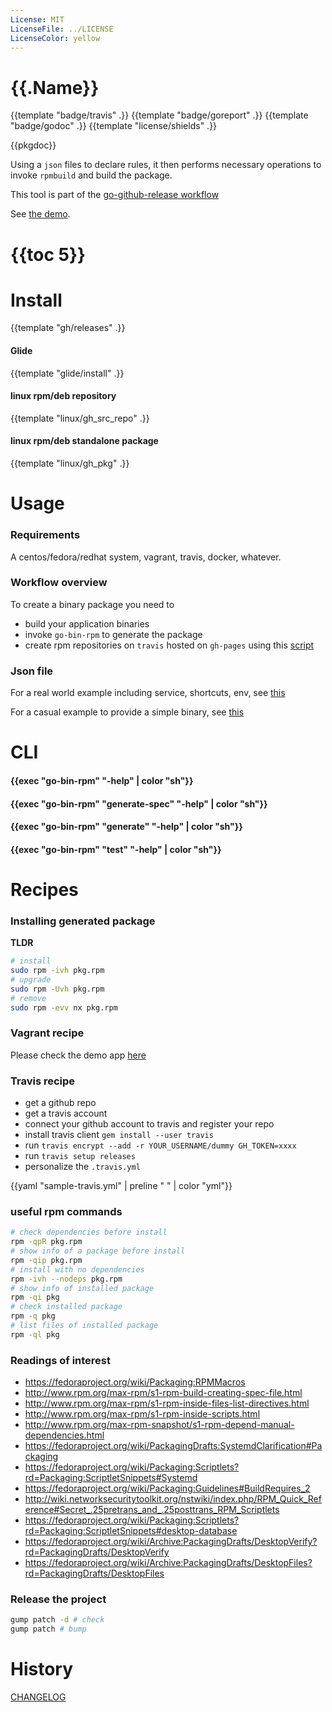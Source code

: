 ```yaml
---
License: MIT
LicenseFile: ../LICENSE
LicenseColor: yellow
---
```

# {{.Name}}

{{template "badge/travis" .}} {{template "badge/goreport" .}} {{template "badge/godoc" .}} {{template "license/shields" .}}

{{pkgdoc}}

Using a `json` files to declare rules, it then performs necessary operations
to invoke `rpmbuild` and build the package.

This tool is part of the [go-github-release workflow](https://github.com/mh-cbon/go-github-release)

See [the demo](demo/).

# {{toc 5}}

# Install

{{template "gh/releases" .}}

#### Glide
{{template "glide/install" .}}

#### linux rpm/deb repository
{{template "linux/gh_src_repo" .}}

#### linux rpm/deb standalone package
{{template "linux/gh_pkg" .}}

# Usage

### Requirements

A centos/fedora/redhat system, vagrant, travis, docker, whatever.

### Workflow overview

To create a binary package you need to

- build your application binaries
- invoke `go-bin-rpm` to generate the package
- create rpm repositories on `travis` hosted on `gh-pages` using this [script](setup-repository.sh)

### Json file

For a real world example including service, shortcuts, env, see [this](demo/rpm.json)

For a casual example to provide a simple binary, see [this](rpm.json)

# CLI
#### {{exec "go-bin-rpm" "-help" | color "sh"}}
#### {{exec "go-bin-rpm" "generate-spec" "-help" | color "sh"}}
#### {{exec "go-bin-rpm" "generate" "-help" | color "sh"}}
#### {{exec "go-bin-rpm" "test" "-help" | color "sh"}}

# Recipes

### Installing generated package

__TLDR__

```sh
# install
sudo rpm -ivh pkg.rpm
# upgrade
sudo rpm -Uvh pkg.rpm
# remove
sudo rpm -evv nx pkg.rpm
```

### Vagrant recipe

Please check the demo app [here](demo/)

### Travis recipe

- get a github repo
- get a travis account
- connect your github account to travis and register your repo
- install travis client `gem install --user travis`
- run `travis encrypt --add -r YOUR_USERNAME/dummy GH_TOKEN=xxxx`
- run `travis setup releases`
- personalize the `.travis.yml`

{{yaml "sample-travis.yml" | preline "  " | color "yml"}}

### useful rpm commands

```sh
# check dependencies before install
rpm -qpR pkg.rpm
# show info of a package before install
rpm -qip pkg.rpm
# install with no dependencies
rpm -ivh --nodeps pkg.rpm
# show info of installed package
rpm -qi pkg
# check installed package
rpm -q pkg
# list files of installed package
rpm -ql pkg
```

### Readings of interest

- https://fedoraproject.org/wiki/Packaging:RPMMacros
- http://www.rpm.org/max-rpm/s1-rpm-build-creating-spec-file.html
- http://www.rpm.org/max-rpm/s1-rpm-inside-files-list-directives.html
- http://www.rpm.org/max-rpm/s1-rpm-inside-scripts.html
- http://www.rpm.org/max-rpm-snapshot/s1-rpm-depend-manual-dependencies.html
- https://fedoraproject.org/wiki/PackagingDrafts:SystemdClarification#Packaging
- https://fedoraproject.org/wiki/Packaging:Scriptlets?rd=Packaging:ScriptletSnippets#Systemd
- https://fedoraproject.org/wiki/Packaging:Guidelines#BuildRequires_2
- http://wiki.networksecuritytoolkit.org/nstwiki/index.php/RPM_Quick_Reference#Secret_.25pretrans_and_.25posttrans_RPM_Scriptlets
- https://fedoraproject.org/wiki/Packaging:Scriptlets?rd=Packaging:ScriptletSnippets#desktop-database
- https://fedoraproject.org/wiki/Archive:PackagingDrafts/DesktopVerify?rd=PackagingDrafts/DesktopVerify
- https://fedoraproject.org/wiki/Archive:PackagingDrafts/DesktopFiles?rd=PackagingDrafts/DesktopFiles

### Release the project

```sh
gump patch -d # check
gump patch # bump
```

# History

[CHANGELOG](CHANGELOG.md)
